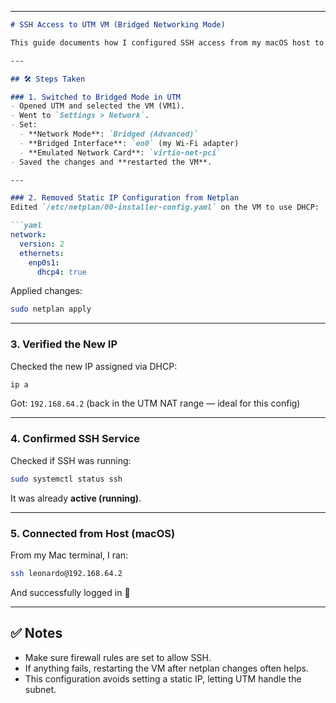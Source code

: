 
---

````markdown
# SSH Access to UTM VM (Bridged Networking Mode)

This guide documents how I configured SSH access from my macOS host to the DNSMasq Ubuntu Server VM (VM1) using Bridged Networking in UTM.

---

## 🛠️ Steps Taken

### 1. Switched to Bridged Mode in UTM
- Opened UTM and selected the VM (VM1).
- Went to `Settings > Network`.
- Set:
  - **Network Mode**: `Bridged (Advanced)`
  - **Bridged Interface**: `en0` (my Wi-Fi adapter)
  - **Emulated Network Card**: `virtio-net-pci`
- Saved the changes and **restarted the VM**.

---

### 2. Removed Static IP Configuration from Netplan
Edited `/etc/netplan/00-installer-config.yaml` on the VM to use DHCP:

```yaml
network:
  version: 2
  ethernets:
    enp0s1:
      dhcp4: true
````

Applied changes:

```bash
sudo netplan apply
```

---

### 3. Verified the New IP

Checked the new IP assigned via DHCP:

```bash
ip a
```

Got: `192.168.64.2` (back in the UTM NAT range — ideal for this config)

---

### 4. Confirmed SSH Service

Checked if SSH was running:

```bash
sudo systemctl status ssh
```

It was already **active (running)**.

---

### 5. Connected from Host (macOS)

From my Mac terminal, I ran:

```bash
ssh leonardo@192.168.64.2
```

And successfully logged in 🎉

---

## ✅ Notes

* Make sure firewall rules are set to allow SSH.
* If anything fails, restarting the VM after netplan changes often helps.
* This configuration avoids setting a static IP, letting UTM handle the subnet.
